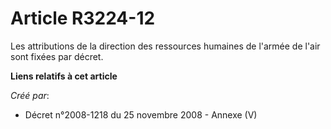 # Article R3224-12

Les attributions de la direction des ressources humaines de l'armée de l'air sont fixées par décret.

**Liens relatifs à cet article**

_Créé par_:

  - Décret n°2008-1218 du 25 novembre 2008 -  Annexe (V)
